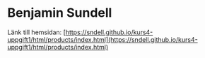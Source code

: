 # Benjamin Sundell
Länk till hemsidan: [https://sndell.github.io/kurs4-uppgift1/html/products/index.html](https://sndell.github.io/kurs4-uppgift1/html/products/index.html)
